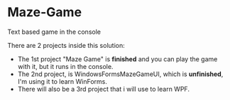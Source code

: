 # Maze-Game
Text based game in the console

There are 2 projects inside this solution:
 - The 1st project "Maze Game" is <b>finished</b> and you can play the game with it, but it runs in the console.
 - The 2nd project, is WindowsFormsMazeGameUI, which is <b>unfinished</b>, I'm using it to learn WinForms.
 - There will also be a 3rd project that i will use to learn WPF.
